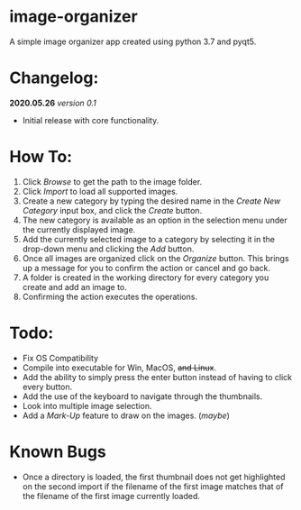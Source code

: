# image-organizer
A simple image organizer app created using python 3.7 and pyqt5.


# Changelog:

**2020.05.26**
*version 0.1* 
- Initial release with core functionality.


# How To:
1. Click *Browse* to get the path to the image folder.
2. Click *Import* to load all supported images.
3. Create a new category by typing the desired name in the *Create New Category* input box, and click the *Create* button.
4. The new category is available as an option in the selection menu under the currently displayed image.
5. Add the currently selected image to a category by selecting it in the drop-down menu and clicking the *Add* button.
6. Once all images are organized click on the *Organize* button. This brings up a message for you to confirm the action or cancel and go back.
7. A folder is created in the working directory for every category you create and add an image to.
8. Confirming the action executes the operations.

# Todo:
- Fix OS Compatibility
- Compile into executable for Win, MacOS, ~~and Linux~~.
- Add the ability to simply press the enter button instead of having to click every button.
- Add the use of the keyboard to navigate through the thumbnails.
- Look into multiple image selection.
- Add a *Mark-Up* feature to draw on the images. (*maybe*)

# Known Bugs
- Once a directory is loaded, the first thumbnail does not get highlighted on the second import if the filename of the first image matches that of the filename of the first image currently loaded.
